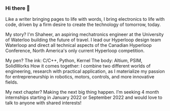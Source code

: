 ### Hi there 👋
Like a writer bringing pages to life with words, I bring electronics to life with code, driven by a firm desire to create the technology of tomorrow, today.

My story?
I'm Shaheer, an aspiring mechatronics engineer at the University of Waterloo building the future of travel. I lead our Hyperloop design team Waterloop and direct all technical aspects of the Canadian Hyperloop Conference, North America's only current Hyperloop competition.

My pen?
The ink: C/C++, Python, Kernel
The body: Altium, PSIM, SolidWorks
How it comes together: I combine two different worlds of engineering, research with practical application, as I materialize my passion for entrepreneurship in robotics, motors, controls, and more innovative fields.

My next chapter?
Making the next big thing happen. I’m seeking 4 month internships starting in January 2022 or September 2022 and would love to talk to anyone with shared interests!

<!--
**ShaheerRana/ShaheerRana** is a ✨ _special_ ✨ repository because its `README.md` (this file) appears on your GitHub profile.

Here are some ideas to get you started:

- 🔭 I’m currently working on ...
- 🌱 I’m currently learning ...
- 👯 I’m looking to collaborate on ...
- 🤔 I’m looking for help with ...
- 💬 Ask me about ...
- 📫 How to reach me: ...
- 😄 Pronouns: ...
- ⚡ Fun fact: ...
-->
